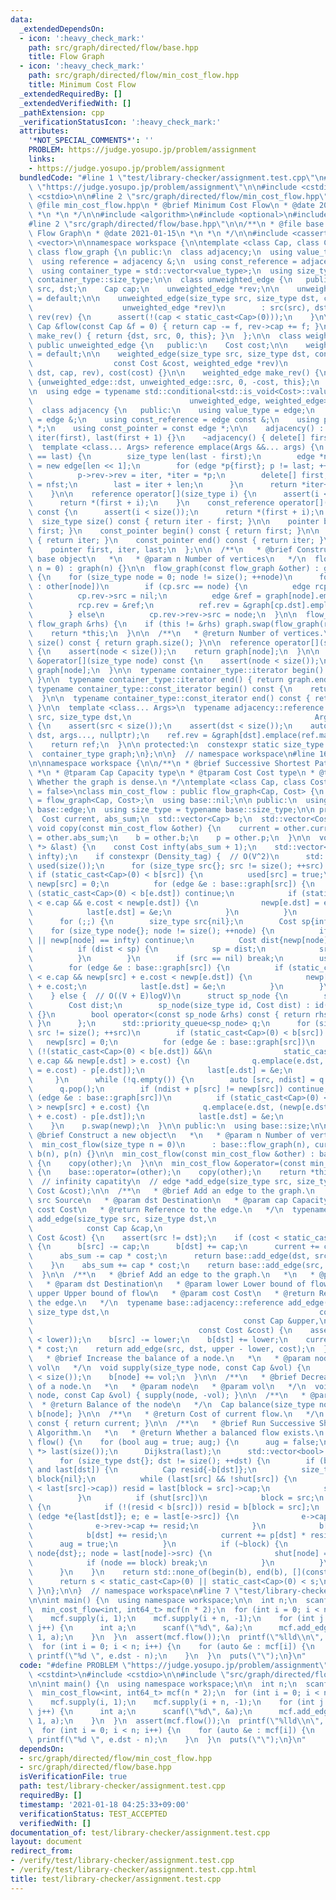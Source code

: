 ```yaml
---
data:
  _extendedDependsOn:
  - icon: ':heavy_check_mark:'
    path: src/graph/directed/flow/base.hpp
    title: Flow Graph
  - icon: ':heavy_check_mark:'
    path: src/graph/directed/flow/min_cost_flow.hpp
    title: Minimum Cost Flow
  _extendedRequiredBy: []
  _extendedVerifiedWith: []
  _pathExtension: cpp
  _verificationStatusIcon: ':heavy_check_mark:'
  attributes:
    '*NOT_SPECIAL_COMMENTS*': ''
    PROBLEM: https://judge.yosupo.jp/problem/assignment
    links:
    - https://judge.yosupo.jp/problem/assignment
  bundledCode: "#line 1 \"test/library-checker/assignment.test.cpp\"\n#define PROBLEM\
    \ \"https://judge.yosupo.jp/problem/assignment\"\n\n#include <cstdint>\n#include\
    \ <cstdio>\n\n#line 2 \"src/graph/directed/flow/min_cost_flow.hpp\"\n\n/**\n *\
    \ @file min_cost_flow.hpp\n * @brief Minimum Cost Flow\n * @date 2021-01-15\n\
    \ *\n *\n */\n\n#include <algorithm>\n#include <optional>\n#include <queue>\n\n\
    #line 2 \"src/graph/directed/flow/base.hpp\"\n\n/**\n * @file base.hpp\n * @brief\
    \ Flow Graph\n * @date 2021-01-15\n *\n *\n */\n\n#include <cassert>\n#include\
    \ <vector>\n\nnamespace workspace {\n\ntemplate <class Cap, class Cost = void>\
    \ class flow_graph {\n public:\n  class adjacency;\n  using value_type = adjacency;\n\
    \  using reference = adjacency &;\n  using const_reference = adjacency const &;\n\
    \  using container_type = std::vector<value_type>;\n  using size_type = typename\
    \ container_type::size_type;\n\n  class unweighted_edge {\n   public:\n    size_type\
    \ src, dst;\n    Cap cap;\n    unweighted_edge *rev;\n\n    unweighted_edge()\
    \ = default;\n\n    unweighted_edge(size_type src, size_type dst, const Cap &cap,\n\
    \                    unweighted_edge *rev)\n        : src(src), dst(dst), cap(cap),\
    \ rev(rev) {\n      assert(!(cap < static_cast<Cap>(0)));\n    }\n\n    const\
    \ Cap &flow(const Cap &f = 0) { return cap -= f, rev->cap += f; }\n\n    unweighted_edge\
    \ make_rev() { return {dst, src, 0, this}; }\n  };\n\n  class weighted_edge :\
    \ public unweighted_edge {\n   public:\n    Cost cost;\n\n    weighted_edge()\
    \ = default;\n\n    weighted_edge(size_type src, size_type dst, const Cap &cap,\n\
    \                  const Cost &cost, weighted_edge *rev)\n        : unweighted_edge(src,\
    \ dst, cap, rev), cost(cost) {}\n\n    weighted_edge make_rev() {\n      return\
    \ {unweighted_edge::dst, unweighted_edge::src, 0, -cost, this};\n    }\n  };\n\
    \n  using edge = typename std::conditional<std::is_void<Cost>::value,\n      \
    \                                   unweighted_edge, weighted_edge>::type;\n\n\
    \  class adjacency {\n   public:\n    using value_type = edge;\n    using reference\
    \ = edge &;\n    using const_reference = edge const &;\n    using pointer = edge\
    \ *;\n    using const_pointer = const edge *;\n\n    adjacency() : first(new edge[1]),\
    \ iter(first), last(first + 1) {}\n    ~adjacency() { delete[] first; }\n\n  \
    \  template <class... Args> reference emplace(Args &&... args) {\n      if (iter\
    \ == last) {\n        size_type len(last - first);\n        edge *nfst = iter\
    \ = new edge[len << 1];\n        for (edge *p{first}; p != last; ++p, ++iter)\n\
    \          p->rev->rev = iter, *iter = *p;\n        delete[] first;\n        first\
    \ = nfst;\n        last = iter + len;\n      }\n      return *iter++ = edge(args...);\n\
    \    }\n\n    reference operator[](size_type i) {\n      assert(i < size());\n\
    \      return *(first + i);\n    }\n    const_reference operator[](size_type i)\
    \ const {\n      assert(i < size());\n      return *(first + i);\n    }\n\n  \
    \  size_type size() const { return iter - first; }\n\n    pointer begin() { return\
    \ first; }\n    const_pointer begin() const { return first; }\n\n    pointer end()\
    \ { return iter; }\n    const_pointer end() const { return iter; }\n\n   protected:\n\
    \    pointer first, iter, last;\n  };\n\n  /**\n   * @brief Construct a new flow\
    \ base object\n   *\n   * @param n Number of vertices\n   */\n  flow_graph(size_type\
    \ n = 0) : graph(n) {}\n\n  flow_graph(const flow_graph &other) : graph(other.size())\
    \ {\n    for (size_type node = 0; node != size(); ++node)\n      for (edge cp\
    \ : other[node])\n        if (cp.src == node) {\n          edge rcp = *cp.rev;\n\
    \          cp.rev->src = nil;\n          edge &ref = graph[node].emplace(cp);\n\
    \          rcp.rev = &ref;\n          ref.rev = &graph[cp.dst].emplace(rcp);\n\
    \        } else\n          cp.rev->rev->src = node;\n  }\n\n  flow_graph &operator=(const\
    \ flow_graph &rhs) {\n    if (this != &rhs) graph.swap(flow_graph(rhs).graph);\n\
    \    return *this;\n  }\n\n  /**\n   * @return Number of vertices.\n   */\n  size_type\
    \ size() const { return graph.size(); }\n\n  reference operator[](size_type node)\
    \ {\n    assert(node < size());\n    return graph[node];\n  }\n\n  const_reference\
    \ &operator[](size_type node) const {\n    assert(node < size());\n    return\
    \ graph[node];\n  }\n\n  typename container_type::iterator begin() { return graph.begin();\
    \ }\n\n  typename container_type::iterator end() { return graph.end(); }\n\n \
    \ typename container_type::const_iterator begin() const {\n    return graph.begin();\n\
    \  }\n\n  typename container_type::const_iterator end() const { return graph.end();\
    \ }\n\n  template <class... Args>\n  typename adjacency::reference add_edge(size_type\
    \ src, size_type dst,\n                                         Args &&... args)\
    \ {\n    assert(src < size());\n    assert(dst < size());\n    auto &ref = graph[src].emplace(src,\
    \ dst, args..., nullptr);\n    ref.rev = &graph[dst].emplace(ref.make_rev());\n\
    \    return ref;\n  }\n\n protected:\n  constexpr static size_type nil = -1;\n\
    \  container_type graph;\n};\n\n}  // namespace workspace\n#line 16 \"src/graph/directed/flow/min_cost_flow.hpp\"\
    \n\nnamespace workspace {\n\n/**\n * @brief Successive Shortest Path Algorithm.\n\
    \ *\n * @tparam Cap Capacity type\n * @tparam Cost Cost type\n * @tparam Density_tag\
    \ Whether the graph is dense.\n */\ntemplate <class Cap, class Cost, bool Density_tag\
    \ = false>\nclass min_cost_flow : public flow_graph<Cap, Cost> {\n  using base\
    \ = flow_graph<Cap, Cost>;\n  using base::nil;\n\n public:\n  using edge = typename\
    \ base::edge;\n  using size_type = typename base::size_type;\n\n protected:\n\
    \  Cost current, abs_sum;\n  std::vector<Cap> b;\n  std::vector<Cost> p;\n\n \
    \ void copy(const min_cost_flow &other) {\n    current = other.current;\n    abs_sum\
    \ = other.abs_sum;\n    b = other.b;\n    p = other.p;\n  }\n\n  void Dijkstra(std::vector<edge\
    \ *> &last) {\n    const Cost infty(abs_sum + 1);\n    std::vector<Cost> newp(size(),\
    \ infty);\n    if constexpr (Density_tag) {  // O(V^2)\n      std::vector<bool>\
    \ used(size());\n      for (size_type src{}; src != size(); ++src) {\n       \
    \ if (static_cast<Cap>(0) < b[src]) {\n          used[src] = true;\n         \
    \ newp[src] = 0;\n          for (edge &e : base::graph[src]) {\n            if\
    \ (static_cast<Cap>(0) < b[e.dst]) continue;\n            if (static_cast<Cap>(0)\
    \ < e.cap && e.cost < newp[e.dst]) {\n              newp[e.dst] = e.cost;\n  \
    \            last[e.dst] = &e;\n            }\n          }\n        }\n      }\n\
    \      for (;;) {\n        size_type src{nil};\n        Cost sp{infty};\n    \
    \    for (size_type node{}; node != size(); ++node) {\n          if (used[node]\
    \ || newp[node] == infty) continue;\n          Cost dist{newp[node] - p[node]};\n\
    \          if (dist < sp) {\n            sp = dist;\n            src = node;\n\
    \          }\n        }\n        if (src == nil) break;\n        used[src] = true;\n\
    \        for (edge &e : base::graph[src]) {\n          if (static_cast<Cap>(0)\
    \ < e.cap && newp[src] + e.cost < newp[e.dst]) {\n            newp[e.dst] = newp[src]\
    \ + e.cost;\n            last[e.dst] = &e;\n          }\n        }\n      }\n\
    \    } else {  // O((V + E)logV)\n      struct sp_node {\n        size_type id;\n\
    \        Cost dist;\n        sp_node(size_type id, Cost dist) : id(id), dist(dist)\
    \ {}\n        bool operator<(const sp_node &rhs) const { return rhs.dist < dist;\
    \ }\n      };\n      std::priority_queue<sp_node> q;\n      for (size_type src{};\
    \ src != size(); ++src)\n        if (static_cast<Cap>(0) < b[src]) {\n       \
    \   newp[src] = 0;\n          for (edge &e : base::graph[src])\n            if\
    \ (!(static_cast<Cap>(0) < b[e.dst]) &&\n                static_cast<Cap>(0) <\
    \ e.cap && newp[e.dst] > e.cost) {\n              q.emplace(e.dst, (newp[e.dst]\
    \ = e.cost) - p[e.dst]);\n              last[e.dst] = &e;\n            }\n   \
    \     }\n      while (!q.empty()) {\n        auto [src, ndist] = q.top();\n  \
    \      q.pop();\n        if (ndist + p[src] != newp[src]) continue;\n        for\
    \ (edge &e : base::graph[src])\n          if (static_cast<Cap>(0) < e.cap && newp[e.dst]\
    \ > newp[src] + e.cost) {\n            q.emplace(e.dst, (newp[e.dst] = newp[src]\
    \ + e.cost) - p[e.dst]);\n            last[e.dst] = &e;\n          }\n      }\n\
    \    }\n    p.swap(newp);\n  }\n\n public:\n  using base::size;\n\n  /**\n   *\
    \ @brief Construct a new object\n   *\n   * @param n Number of vertices.\n   */\n\
    \  min_cost_flow(size_type n = 0)\n      : base::flow_graph(n), current(0), abs_sum(0),\
    \ b(n), p(n) {}\n\n  min_cost_flow(const min_cost_flow &other) : base::flow_graph(other)\
    \ {\n    copy(other);\n  }\n\n  min_cost_flow &operator=(const min_cost_flow &other)\
    \ {\n    base::operator=(other);\n    copy(other);\n    return *this;\n  }\n\n\
    \  // infinity capatity\n  // edge *add_edge(size_type src, size_type dst, const\
    \ Cost &cost);\n\n  /**\n   * @brief Add an edge to the graph.\n   *\n   * @param\
    \ src Source\n   * @param dst Destination\n   * @param cap Capacity\n   * @param\
    \ cost Cost\n   * @return Reference to the edge.\n   */\n  typename base::adjacency::reference\
    \ add_edge(size_type src, size_type dst,\n                                   \
    \            const Cap &cap,\n                                               const\
    \ Cost &cost) {\n    assert(src != dst);\n    if (cost < static_cast<Cost>(0))\
    \ {\n      b[src] -= cap;\n      b[dst] += cap;\n      current += cap * cost;\n\
    \      abs_sum -= cap * cost;\n      return base::add_edge(dst, src, cap, -cost);\n\
    \    }\n    abs_sum += cap * cost;\n    return base::add_edge(src, dst, cap, cost);\n\
    \  }\n\n  /**\n   * @brief Add an edge to the graph.\n   *\n   * @param src Source\n\
    \   * @param dst Destination\n   * @param lower Lower bound of flow\n   * @param\
    \ upper Upper bound of flow\n   * @param cost Cost\n   * @return Reference to\
    \ the edge.\n   */\n  typename base::adjacency::reference add_edge(size_type src,\
    \ size_type dst,\n                                               const Cap &lower,\n\
    \                                               const Cap &upper,\n          \
    \                                     const Cost &cost) {\n    assert(!(upper\
    \ < lower));\n    b[src] -= lower;\n    b[dst] += lower;\n    current += lower\
    \ * cost;\n    return add_edge(src, dst, upper - lower, cost);\n  }\n\n  /**\n\
    \   * @brief Increase the balance of a node.\n   *\n   * @param node\n   * @param\
    \ vol\n   */\n  void supply(size_type node, const Cap &vol) {\n    assert(node\
    \ < size());\n    b[node] += vol;\n  }\n\n  /**\n   * @brief Decrease the balance\
    \ of a node.\n   *\n   * @param node\n   * @param vol\n   */\n  void demand(size_type\
    \ node, const Cap &vol) { supply(node, -vol); }\n\n  /**\n   * @param node\n \
    \  * @return Balance of the node\n   */\n  Cap balance(size_type node) { return\
    \ b[node]; }\n\n  /**\n   * @return Cost of current flow.\n   */\n  Cost cost()\
    \ const { return current; }\n\n  /**\n   * @brief Run Successive Shortest Path\
    \ Algorithm.\n   *\n   * @return Whether a balanced flow exists.\n   */\n  bool\
    \ flow() {\n    for (bool aug = true; aug;) {\n      aug = false;\n      std::vector<edge\
    \ *> last(size());\n      Dijkstra(last);\n      std::vector<bool> shut(size());\n\
    \      for (size_type dst{}; dst != size(); ++dst) {\n        if (b[dst] < static_cast<Cap>(0)\
    \ and last[dst]) {\n          Cap resid{-b[dst]};\n          size_type src{dst},\
    \ block{nil};\n          while (last[src] && !shut[src]) {\n            if (!(resid\
    \ < last[src]->cap)) resid = last[block = src]->cap;\n            src = last[src]->src;\n\
    \          }\n          if (shut[src])\n            block = src;\n          else\
    \ {\n            if (!(resid < b[src])) resid = b[block = src];\n            for\
    \ (edge *e{last[dst]}; e; e = last[e->src]) {\n              e->cap -= resid;\n\
    \              e->rev->cap += resid;\n            }\n            b[src] -= resid;\n\
    \            b[dst] += resid;\n            current += p[dst] * resid;\n      \
    \      aug = true;\n          }\n          if (~block) {\n            for (size_type\
    \ node{dst};; node = last[node]->src) {\n              shut[node] = true;\n  \
    \            if (node == block) break;\n            }\n          }\n        }\n\
    \      }\n    }\n    return std::none_of(begin(b), end(b), [](const Cap &s) {\n\
    \      return s < static_cast<Cap>(0) || static_cast<Cap>(0) < s;\n    });\n \
    \ }\n};\n\n}  // namespace workspace\n#line 7 \"test/library-checker/assignment.test.cpp\"\
    \n\nint main() {\n  using namespace workspace;\n\n  int n;\n  scanf(\"%d\", &n);\n\
    \  min_cost_flow<int, int64_t> mcf(n * 2);\n  for (int i = 0; i < n; i++) {\n\
    \    mcf.supply(i, 1);\n    mcf.supply(i + n, -1);\n    for (int j = 0; j < n;\
    \ j++) {\n      int a;\n      scanf(\"%d\", &a);\n      mcf.add_edge(i, j + n,\
    \ 1, a);\n    }\n  }\n  assert(mcf.flow());\n  printf(\"%lld\\n\", mcf.cost());\n\
    \  for (int i = 0; i < n; i++) {\n    for (auto &e : mcf[i]) {\n      if (!e.cap)\
    \ printf(\"%d \", e.dst - n);\n    }\n  }\n  puts(\"\");\n}\n"
  code: "#define PROBLEM \"https://judge.yosupo.jp/problem/assignment\"\n\n#include\
    \ <cstdint>\n#include <cstdio>\n\n#include \"src/graph/directed/flow/min_cost_flow.hpp\"\
    \n\nint main() {\n  using namespace workspace;\n\n  int n;\n  scanf(\"%d\", &n);\n\
    \  min_cost_flow<int, int64_t> mcf(n * 2);\n  for (int i = 0; i < n; i++) {\n\
    \    mcf.supply(i, 1);\n    mcf.supply(i + n, -1);\n    for (int j = 0; j < n;\
    \ j++) {\n      int a;\n      scanf(\"%d\", &a);\n      mcf.add_edge(i, j + n,\
    \ 1, a);\n    }\n  }\n  assert(mcf.flow());\n  printf(\"%lld\\n\", mcf.cost());\n\
    \  for (int i = 0; i < n; i++) {\n    for (auto &e : mcf[i]) {\n      if (!e.cap)\
    \ printf(\"%d \", e.dst - n);\n    }\n  }\n  puts(\"\");\n}\n"
  dependsOn:
  - src/graph/directed/flow/min_cost_flow.hpp
  - src/graph/directed/flow/base.hpp
  isVerificationFile: true
  path: test/library-checker/assignment.test.cpp
  requiredBy: []
  timestamp: '2021-01-18 04:25:33+09:00'
  verificationStatus: TEST_ACCEPTED
  verifiedWith: []
documentation_of: test/library-checker/assignment.test.cpp
layout: document
redirect_from:
- /verify/test/library-checker/assignment.test.cpp
- /verify/test/library-checker/assignment.test.cpp.html
title: test/library-checker/assignment.test.cpp
---
```

